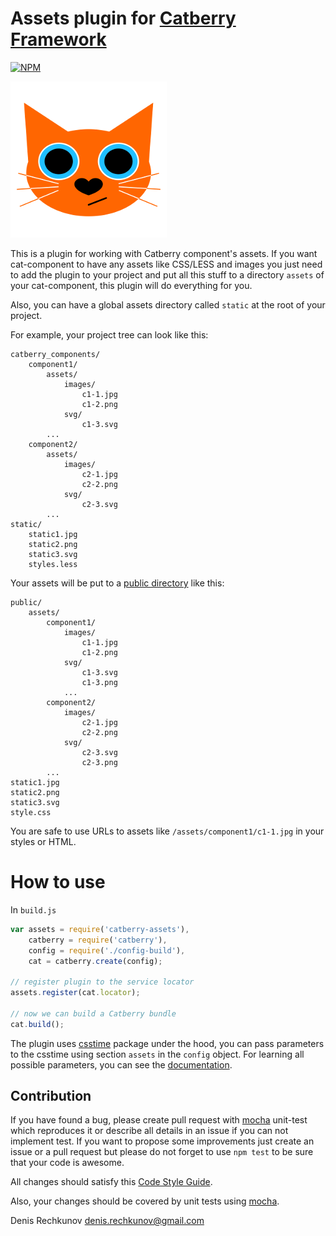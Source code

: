 # Assets plugin for [Catberry Framework](https://github.com/catberry/catberry)

[![NPM](https://nodei.co/npm/catberry-assets.png)](https://nodei.co/npm/catberry-assets/)

![Catberry](https://raw.githubusercontent.com/catberry/catberry/master/docs/images/logo.png)

This is a plugin for working with Catberry component's assets.
If you want cat-component to have any assets like CSS/LESS and images 
you just need to add the plugin to your project and put all this stuff 
to a directory `assets` of your cat-component, this plugin 
will do everything for you.

Also, you can have a global assets directory called `static` at the root 
of your project. 

For example, your project tree can look like this:

```
catberry_components/
	component1/
		assets/
			images/
				c1-1.jpg
				c1-2.png
			svg/
				c1-3.svg
		...
	component2/
		assets/
			images/
				c2-1.jpg
				c2-2.png
			svg/
				c2-3.svg
		...
static/
	static1.jpg
	static2.png
	static3.svg
	styles.less
```

Your assets will be put to a [public directory](https://github.com/catberry/catberry/blob/master/docs/index.md#config) like this:

```
public/
	assets/
		component1/
			images/
				c1-1.jpg
				c1-2.png
			svg/
				c1-3.svg
				c1-3.png
			...
		component2/
			images/
				c2-1.jpg
				c2-2.png
			svg/
				c2-3.svg
				c2-3.png
		...
static1.jpg
static2.png
static3.svg
style.css
```
You are safe to use URLs to assets like `/assets/component1/c1-1.jpg` in your 
styles or HTML.

# How to use

In `build.js`

```javascript
var assets = require('catberry-assets'),
	catberry = require('catberry'),
	config = require('./config-build'),
	cat = catberry.create(config);

// register plugin to the service locator
assets.register(cat.locator);

// now we can build a Catberry bundle
cat.build();
```

The plugin uses [csstime](https://github.com/csstime/csstime-gulp-tasks) package under the hood, you can pass parameters
to the csstime using section `assets` in the `config` object.
For learning all possible parameters, you can see the [documentation](https://github.com/csstime/csstime-gulp-tasks/blob/master/doc/configs.md). 

## Contribution
If you have found a bug, please create pull request with [mocha](https://www.npmjs.org/package/mocha) 
unit-test which reproduces it or describe all details in an issue if you can not
implement test. If you want to propose some improvements just create an issue or
a pull request but please do not forget to use `npm test` to be sure that your
code is awesome.

All changes should satisfy this [Code Style Guide](https://github.com/catberry/catberry/blob/5.0.0-dev/docs/code-style-guide.md).

Also, your changes should be covered by unit tests using [mocha](https://www.npmjs.org/package/mocha).

Denis Rechkunov <denis.rechkunov@gmail.com>